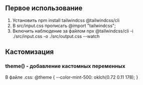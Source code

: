 ## Первое использование

1. Установить
   npm install tailwindcss @tailwindcss/cli
2. В src/input.css прописать
   @import "tailwindcss";
3. Включить наблюдение за файлом
   npx @tailwindcss/cli -i ./src/input.css -o ./src/output.css --watch

## Кастомизация

### theme() - добавление кастомных переменных

В файле .css:
@theme {
--color-mint-500: oklch(0.72 0.11 178);
}
